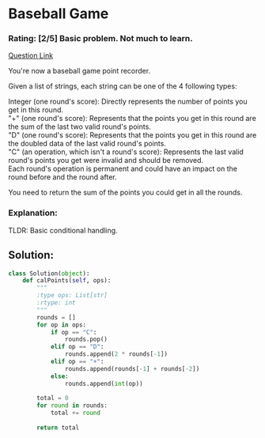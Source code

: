 # Baseball Game  
### Rating: [2/5] Basic problem. Not much to learn.

[Question Link](https://leetcode.com/problems/baseball-game/)  

You're now a baseball game point recorder.  

Given a list of strings, each string can be one of the 4 following types:  

Integer (one round's score): Directly represents the number of points you get in this round.  
"+" (one round's score): Represents that the points you get in this round are the sum of the last two valid round's points.  
"D" (one round's score): Represents that the points you get in this round are the doubled data of the last valid round's points.  
"C" (an operation, which isn't a round's score): Represents the last valid round's points you get were invalid and should be removed.  
Each round's operation is permanent and could have an impact on the round before and the round after.  

You need to return the sum of the points you could get in all the rounds.  

### Explanation:
TLDR: Basic conditional handling.  


## Solution:
```Python
class Solution(object):
    def calPoints(self, ops):
        """
        :type ops: List[str]
        :rtype: int
        """
        rounds = []
        for op in ops:
            if op == "C":
                rounds.pop()
            elif op == "D":
                rounds.append(2 * rounds[-1])
            elif op == "+":
                rounds.append(rounds[-1] + rounds[-2])
            else:
                rounds.append(int(op))
                
        total = 0
        for round in rounds:
            total += round
            
        return total
```
